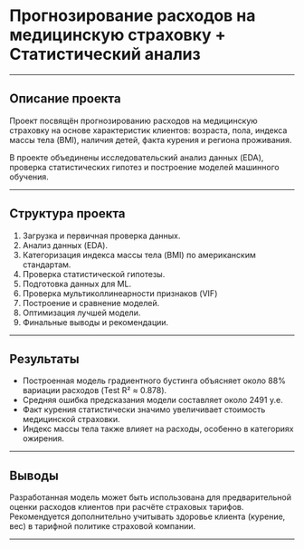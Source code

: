 # Прогнозирование расходов на медицинскую страховку + Статистический анализ

---

## Описание проекта

Проект посвящён прогнозированию расходов на медицинскую страховку на основе характеристик клиентов: возраста, пола, индекса массы тела (BMI), наличия детей, факта курения и региона проживания.

В проекте объединены исследовательский анализ данных (EDA), проверка статистических гипотез и построение моделей машинного обучения.

---

## Структура проекта

1. Загрузка и первичная проверка данных.
2. Анализ данных (EDA).
3. Категоризация индекса массы тела (BMI) по американским стандартам.
4. Проверка статистической гипотезы.
5. Подготовка данных для ML.
6. Проверка мультиколлинеарности признаков (VIF)
7. Построение и сравнение моделей.
8. Оптимизация лучшей модели.
9. Финальные выводы и рекомендации.
---

## Результаты

- Построенная модель градиентного бустинга объясняет около 88% вариации расходов (Test R² ≈ 0.878).
- Средняя ошибка предсказания модели составляет около 2491 у.е.
- Факт курения статистически значимо увеличивает стоимость медицинской страховки.
- Индекс массы тела также влияет на расходы, особенно в категориях ожирения.

---

## Выводы

Разработанная модель может быть использована для предварительной оценки расходов клиентов при расчёте страховых тарифов. Рекомендуется дополнительно учитывать здоровье клиента (курение, вес) в тарифной политике страховой компании.

---

